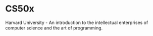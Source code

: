 # CS50x
  Harvard University - An introduction to the intellectual enterprises of computer science and the art of programming.
